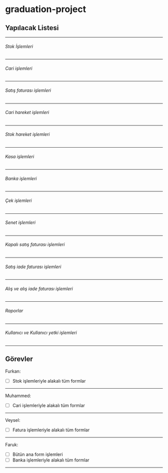 # graduation-project

## Yapılacak Listesi
--------
###### Stok İşlemleri
--------
###### Cari işlemleri
--------
###### Satış faturası işlemleri
--------
###### Cari hareket işlemleri
--------
###### Stok hareket işlemleri
--------
###### Kasa işlemleri
--------
###### Banka işlemleri
--------
###### Çek işlemleri
--------
###### Senet işlemleri
--------
###### Kapalı satış faturası işlemleri
--------
###### Satış iade faturası işlemleri
--------
###### Alış ve alış iade faturası işlemleri
--------
###### Raporlar
--------
###### Kullanıcı ve Kullanıcı yetki işlemleri
--------

Görevler
--------
Furkan:<br/>
-[ ] Stok işlemleriyle alakalı tüm formlar
--------
Muhammed:<br/>
-[ ] Cari işlemleriyle alakalı tüm formlar
--------
Veysel:<br/>
-[ ] Fatura işlemleriyle alakalı tüm formlar
--------
Faruk:<br/>
-[ ] Bütün ana form işlemleri<br/>
-[ ] Banka işlemleriyle alakalı tüm formlar
--------
